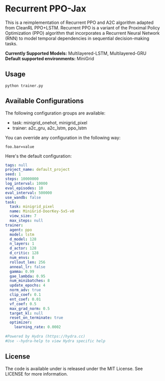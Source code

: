 # Recurrent PPO-Jax

This is a reimplementation of Recurrent PPO and A2C algorithm adapted from CleanRL PPO+LSTM. Recurrent PPO is a variant of the Proximal Policy Optimization (PPO) algorithm that incorporates a Recurrent Neural Network (RNN) to model temporal dependencies in sequential decision-making tasks. 

**Currently Supported Models:** Multilayered-LSTM, Multilayered-GRU
**Default supported environments:** MiniGrid

## Usage

```
python trainer.py 
```

## Available Configurations
The following configuration groups are available:

- task: minigrid_onehot, minigrid_pixel
- trainer: a2c_gru, a2c_lstm, ppo_lstm

You can override any configuration in the following way:

```
foo.bar=value
```

Here's the default configuration:
```yaml
tags: null
project_name: default_project
seed: 1
steps: 10000000
log_interval: 10000
eval_episodes: 10
eval_interval: 500000
use_wandb: false
task:
  task: minigrid_pixel
  name: MiniGrid-DoorKey-5x5-v0
  view_size: 7
  max_steps: null
trainer:
  agent: ppo
  model: lstm
  d_model: 128
  n_layers: 1
  d_actor: 128
  d_critic: 128
  num_envs: 8
  rollout_len: 256
  anneal_lr: false
  gamma: 0.99
  gae_lambda: 0.95
  num_minibatches: 8
  update_epochs: 4
  norm_adv: true
  clip_coef: 0.1
  ent_coef: 0.01
  vf_coef: 0.5
  max_grad_norm: 0.5
  target_kl: null
  reset_on_terminate: true
  optimizer:
    learning_rate: 0.0002
    
#Powered by Hydra (https://hydra.cc)
#Use --hydra-help to view Hydra specific help
```
## License
The code is available under is released under the MIT License. See LICENSE for more information.

